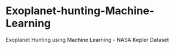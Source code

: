 # Exoplanet-hunting-Machine-Learning
Exoplanet Hunting using Machine Learning - NASA Kepler Dataset
